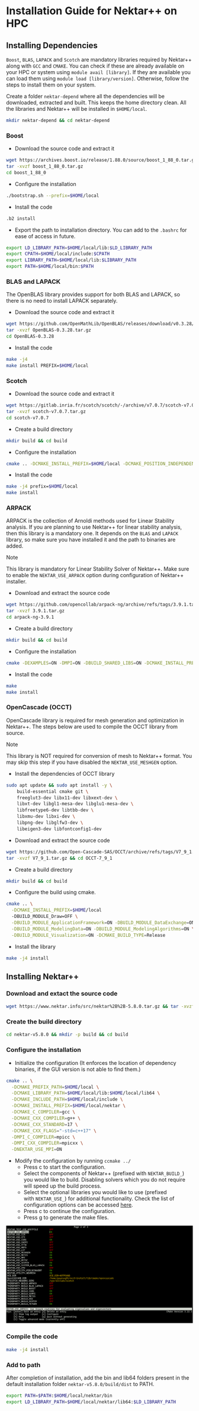 # Installation Guide for Nektar++ on HPC

## Installing Dependencies

`Boost`, `BLAS`, `LAPACK` and `Scotch` are mandatory libraries required by Nektar++ along with `GCC` and `CMAKE`. You can check if these are already available on your HPC or system using `module avail [library]`. If they are available you can load them using `module load [library/version]`. Otherwise, follow the steps to install them on your system.

Create a folder `nektar-depend` where all the dependencies will be downloaded, extracted and built. This keeps the home directory clean. All the libraries and Nektar++ will be installed in `$HOME/local`.

```sh
mkdir nektar-depend && cd nektar-depend
```

### Boost

- Download the source code and extract it
```sh
wget https://archives.boost.io/release/1.88.0/source/boost_1_88_0.tar.gz
tar -xvzf boost_1_88_0.tar.gz
cd boost_1_88_0
```
- Configure the installation
```sh
./bootstrap.sh --prefix=$HOME/local
```
- Install the code
```sh
.b2 install
```
- Export the path to installation directory. You can add to the `.bashrc` for ease of access in future.
```sh
export LD_LIBRARY_PATH=$HOME/local/lib:$LD_LIBRARY_PATH
export CPATH=$HOME/local/include:$CPATH
export LIBRARY_PATH=$HOME/local/lib:$LIBRARY_PATH
export PATH=$HOME/local/bin:$PATH
```

### BLAS and LAPACK

The OpenBLAS library provides support for both BLAS and LAPACK, so there is no need to install LAPACK separately.

- Download the source code and extract it
```sh
wget https://github.com/OpenMathLib/OpenBLAS/releases/download/v0.3.28/OpenBLAS-0.3.28.tar.gz
tar -xvzf OpenBLAS-0.3.28.tar.gz
cd OpenBLAS-0.3.28
```
- Install the code
```sh
make -j4
make install PREFIX=$HOME/local
```

### Scotch

- Download the source code and extract it
```sh
wget https://gitlab.inria.fr/scotch/scotch/-/archive/v7.0.7/scotch-v7.0.7.tar.gz
tar -xvzf scotch-v7.0.7.tar.gz
cd scotch-v7.0.7
```
- Create a build directory
```sh
mkdir build && cd build
```
- Configure the installation
```sh
cmake .. -DCMAKE_INSTALL_PREFIX=$HOME/local -DCMAKE_POSITION_INDEPENDENT_CODE=ON -DCMAKE_C_FLAGS="-fPIC" -DCMAKE_CXX_FLAGS="-fPIC"
```
- Install the code
```sh
make -j4 prefix=$HOME/local
make install
```

### ARPACK

ARPACK is the collection of Arnoldi methods used for Linear Stability analysis. If you are planning to use Nektar++ for linear stability analysis, then this library is a mandatory one.
It depends on the `BLAS` and `LAPACK` library, so make sure you have installed it and the path to binaries are added.

> [!NOTE]
> This library is mandatory for Linear Stability Solver of Nektar++. Make sure to enable the `NEKTAR_USE_ARPACK` option during configuration of Nektar++ installer.

- Download and extract the source code
```sh
wget https://github.com/opencollab/arpack-ng/archive/refs/tags/3.9.1.tar.gz
tar -xvzf 3.9.1.tar.gz
cd arpack-ng-3.9.1
```
- Create a build directory
```sh
mkdir build && cd build
```
- Configure the installation
```sh
cmake -DEXAMPLES=ON -DMPI=ON -DBUILD_SHARED_LIBS=ON -DCMAKE_INSTALL_PREFIX:PATH=$HOME/local ..
```
- Install the code
```sh
make
make install
```

### OpenCascade (OCCT)

OpenCascade library is required for mesh generation and optimization in Nektar++. The steps below are used to compile the OCCT library from source.

> [!NOTE]
> This library is NOT required for conversion of mesh to Nektar++ format. You may skip this step if you have disabled the `NEKTAR_USE_MESHGEN` option.

- Install the dependencies of OCCT library
```sh
sudo apt update && sudo apt install -y \
    build-essential cmake git \
    freeglut3-dev libx11-dev libxext-dev \
    libxt-dev libgl1-mesa-dev libglu1-mesa-dev \
    libfreetype6-dev libtbb-dev \
    libxmu-dev libxi-dev \
    libpng-dev libglfw3-dev \
    libeigen3-dev libfontconfig1-dev
```
- Download and extract the source code
```sh
wget https://github.com/Open-Cascade-SAS/OCCT/archive/refs/tags/V7_9_1.tar.gz
tar -xvzf V7_9_1.tar.gz && cd OCCT-7_9_1
```
- Create a build directory
```sh
mkdir build && cd build
```

- Configure the build using cmake.
```sh
cmake .. \
  -DCMAKE_INSTALL_PREFIX=$HOME/local
  -DBUILD_MODULE_Draw=OFF \
  -DBUILD_MODULE_ApplicationFramework=ON -DBUILD_MODULE_DataExchange=ON \
  -DBUILD_MODULE_ModelingData=ON -DBUILD_MODULE_ModelingAlgorithms=ON \
  -DBUILD_MODULE_Visualization=ON -DCMAKE_BUILD_TYPE=Release
```

- Install the library
```sh
make -j4 install
```

## Installing Nektar++
### Download and extact the source code

```sh
wget https://www.nektar.info/src/nektar%2B%2B-5.8.0.tar.gz && tar -xvzf nektar++-5.8.0.tar.gz
```

### Create the build directory

```sh
cd nektar-v5.8.0 && mkdir -p build && cd build
```

### Configure the installation
- Initialize the configuration (It enforces the location of dependency binaries, if the GUI version is not able to find them.)
```sh
cmake .. \
  -DCMAKE_PREFIX_PATH=$HOME/local \
  -DCMAKE_LIBRARY_PATH=$HOME/local/lib:$HOME/local/lib64 \
  -DCMAKE_INCLUDE_PATH=$HOME/local/include \
  -DCMAKE_INSTALL_PREFIX=$HOME/local/nektar \
  -DCMAKE_C_COMPILER=gcc \
  -DCMAKE_CXX_COMPILER=g++ \
  -DCMAKE_CXX_STANDARD=17 \
  -DCMAKE_CXX_FLAGS="-std=c++17" \
  -DMPI_C_COMPILER=mpicc \
  -DMPI_CXX_COMPILER=mpicxx \
  -DNEKTAR_USE_MPI=ON
```
- Modify the configuration by running `ccmake ../`
	- Press c to start the configuration.
	- Select the components of Nektar++ (prefixed with `NEKTAR_BUILD_`) you would like to build. Disabling solvers which you do not require will speed up the build process.
	- Select the optional libraries you would like to use (prefixed with `NEKTAR_USE_`) for additional functionality. Check the list of configuration options can be accessed [here](https://doc.nektar.info/userguide/latest/user-guidese3.html#x7-180001.3.5).
	- Press c to continue the configuration.
	- Press g to generate the make files.

![CMake GUI](cmake.png)

### Compile the code

```sh
make -j4 install
```

### Add to path
After completion of installation, add the bin and lib64 folders present in the default installation folder `nektar-v5.8.0/build/dist` to PATH.

```sh
export PATH=$PATH:$HOME/local/nektar/bin
export LD_LIBRARY_PATH=$HOME/local/nektar/lib64:$LD_LIBRARY_PATH
```